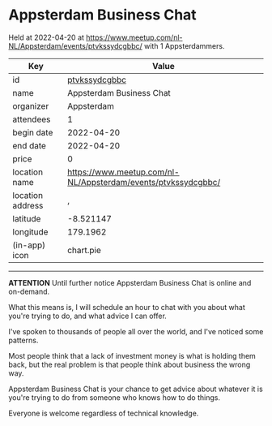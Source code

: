 # Appsterdam Business Chat
Held at 2022-04-20 at https://www.meetup.com/nl-NL/Appsterdam/events/ptvkssydcgbbc/ with 1 Appsterdammers.
        
|Key|Value
|---|---|
|id|[ptvkssydcgbbc](https://www.meetup.com/appsterdam/events/ptvkssydcgbbc/)|
|name|Appsterdam Business Chat|
|organizer|Appsterdam|
|attendees|1|
|begin date|2022-04-20|
|end date|2022-04-20|
|price|0|
|location name|https://www.meetup.com/nl-NL/Appsterdam/events/ptvkssydcgbbc/|
|location address|, |
|latitude|-8.521147|
|longitude|179.1962|
|(in-app) icon|chart.pie|

---

**ATTENTION** Until further notice Appsterdam Business Chat is online and on-demand.

What this means is, I will schedule an hour to chat with you about what you're trying to do, and what advice I can offer.

I've spoken to thousands of people all over the world, and I've noticed some patterns.

Most people think that a lack of investment money is what is holding them back, but the real problem is that people think about business the wrong way.

Appsterdam Business Chat is your chance to get advice about whatever it is you're trying to do from someone who knows how to do things.

Everyone is welcome regardless of technical knowledge.

